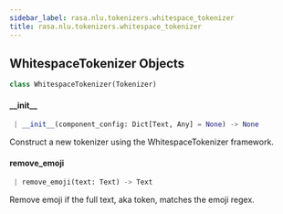 ```yaml
---
sidebar_label: rasa.nlu.tokenizers.whitespace_tokenizer
title: rasa.nlu.tokenizers.whitespace_tokenizer
---
```

## WhitespaceTokenizer Objects

```python
class WhitespaceTokenizer(Tokenizer)
```

#### \_\_init\_\_

```python
 | __init__(component_config: Dict[Text, Any] = None) -> None
```

Construct a new tokenizer using the WhitespaceTokenizer framework.

#### remove\_emoji

```python
 | remove_emoji(text: Text) -> Text
```

Remove emoji if the full text, aka token, matches the emoji regex.

